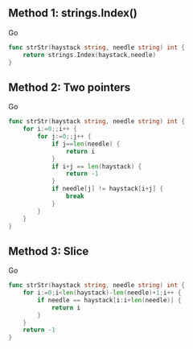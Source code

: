 ## Method 1: strings.Index()
Go
```go
func strStr(haystack string, needle string) int {
    return strings.Index(haystack,needle)
}
```

## Method 2: Two pointers
Go
```go
func strStr(haystack string, needle string) int {
    for i:=0;;i++ {
        for j:=0;;j++ {
            if j==len(needle) {
                return i
            }
            if i+j == len(haystack) {
                return -1
            }
            if needle[j] != haystack[i+j] {
                break
            }
        }
    }
}
```

## Method 3: Slice
Go
```go
func strStr(haystack string, needle string) int {
    for i:=0;i<len(haystack)-len(needle)+1;i++ {
        if needle == haystack[i:i+len(needle)] {
            return i
        }
    }
    return -1
}
```
